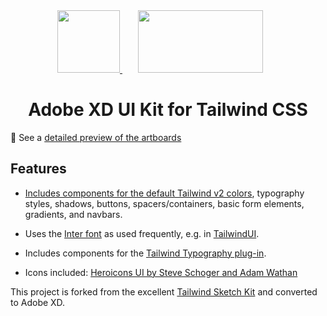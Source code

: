 <div align="center">
  <a href="https://tailwindcss.com/">
      <img width="100" height="100" src="https://cdn.worldvectorlogo.com/logos/tailwindcss.svg">
  </a>
    <img width="200" height="100" vspace="" hspace="25" src="https://cdn.worldvectorlogo.com/logos/adobe-xd.svg">

  <h1>Adobe XD UI Kit for Tailwind CSS</h1>
</div>

🔎 See a [detailed preview of the artboards](images/preview.png)

## Features

- [Includes components for the default Tailwind v2 colors](https://tailwindcss.com/docs/customizing-colors#color-palette-reference), typography styles, shadows, buttons, spacers/containers, basic form elements, gradients, and navbars.

- Uses the [Inter font](https://github.com/rsms/inter) as used frequently, e.g. in [TailwindUI](https://tailwindui.com/).

- Includes components for the [Tailwind Typography plug-in](https://tailwindcss-typography.netlify.app/).

- Icons included: [Heroicons UI by Steve Schoger and Adam Wathan](https://github.com/refactoringui/heroicons)

This project is forked from the excellent [Tailwind Sketch Kit](https://github.com/jessedobbelaere/tailwindcss-sketch-kit) and converted to Adobe XD.